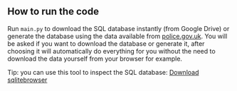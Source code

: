 ## How to run the code

Run `main.py` to download the SQL database instantly (from Google Drive) or generate the database using the data available from [police.gov.uk](https://data.police.uk/data/). You will be asked if you want to download the database or generate it, after choosing it will automatically do everything for you without the need to download the data yourself from your browser for example.

Tip: you can use this tool to inspect the SQL database: [Download sqlitebrowser](https://sqlitebrowser.org/dl/)
